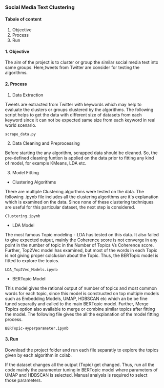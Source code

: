 ### **Social Media Text Clustering**

#### **Tabale of content**

1. Objective
2. Process
3. Run

#### **1. Objective**

The aim of the project is to cluster or group the similar social media text into same groups. Here,tweets from Twitter are consider for testing the algorithms.

#### **2. Process**

1. Data Extraction

Tweets are extracted from Twitter with keywords which may help to evaluate the clusters or groups clustered by the algorithms. The following script helps to get the data with different size of datasets from each keyword since it can not be expected same size from each keyword in real world scenario.

```
scrape_data.py
```

2. Data Cleaning and Preprocessing

Before starting the any algorithm, scrapped data should be cleaned. So, the pre-defined cleaning funtion is applied on  the data prior to fitting any kind of model, for example KMeans, LDA etc.


3. Model Fitting

- Clustering Algorithms

There are multiple Clustering algorthms were tested on the data. The following .ipynb file includes all the clustering algorithms are it's explanation which is examined on the data. Since none of these clustering techniques are useful for this particular dataset, the next step is considered.

```
Clustering.ipynb
```
- LDA Model

The most famous Topic modeling - LDA has tested on this data. It also failed to give expected output, mainly the Coherence score is not converge in any point in the number of topic in the Number of Topics Vs Coherence score. Further, Top2Vec model has examined, but most of the words in each Topic is not giving proper colclusion about the Topic. Thus, the BERTopic model is fitted to explore the topics.

```
LDA_Top2Vec_Models.ipynb
```

- BERTopic Model

This model gives the rational output of number of topics and most common words for each topic, since this model is constructed on top multiple models such as Embedding Models, UMAP,  HDBSCAN etc which an be be fine tuned separatly and called to the main BERTopic model. Further, Merge Topics option also available to merge or combine similar topics after fitting the model. The following file gives the all the explanation of the model fitting process. 
```
BERTopic-Hyperparameter.ipynb
```
#### **3. Run**

Download the project folder and run each file separatly to explore the topics given by each algorithm in colab.

If the dataset changes all the output (Topic) get changed. Thus, run all the code mainly the paramenter tuning in BERTopic model where parameters of UMAP and HDBSCAN is selected. Manual analysis is required to select those parameters.




